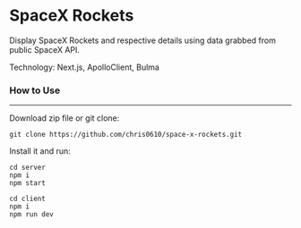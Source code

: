 # SpaceX Rockets

Display SpaceX Rockets and respective details using data grabbed from public SpaceX API.

Technology: Next.js, ApolloClient, Bulma

### How to Use
---
Download zip file or git clone:
```
git clone https://github.com/chris0610/space-x-rockets.git
```
Install it and run:
```
cd server
npm i
npm start
```

```
cd client
npm i
npm run dev
```